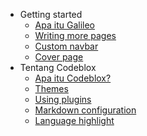 * Getting started
  * [Apa itu Galileo](ApaItuGalileo.md)
  * [Writing more pages](more-pages.md)
  * [Custom navbar](custom-navbar.md)
  * [Cover page](cover.md)
* Tentang Codeblox
  * [Apa itu Codeblox?](https://bit.ly/codebloxinfo)
  * [Themes](themes.md)
  * [Using plugins](plugins.md)
  * [Markdown configuration](markdown.md)
  * [Language highlight](language-highlight.md)
